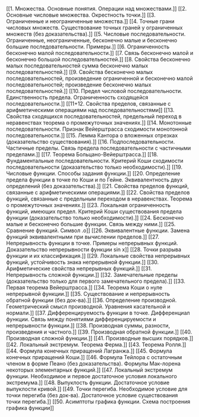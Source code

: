 

[[1. Множества. Основные понятия. Операции над множествами.]]
[[2. Основные числовые множества. Окрестность точки.]]
[[3. Ограниченные и неограниченные множества.]]
[[4. Точные грани числовых множеств. Существование точных граней у ограниченных множеств (без доказательства).]]
[[5. Числовые последовательности. Ограниченные, неограниченные, бесконечно малые и бесконечно большие последовательности. Примеры.]]
[[6. Ограниченность бесконечно малой последовательности.]]
[[7. Связь бесконечно малой и бесконечно большой последовательностей.]]
[[8. Свойства бесконечно малых последовательностей сумма бесконечно малых последовательностей.]]
[[9. Свойства бесконечно малых последовательностей, произведение ограниченной и бесконечно малой последовательностей; произведение бесконечно малых последовательностей.]]
[[10. Предел числовой последовательности. Единственность предела. Ограниченность сходящейся последовательности.]]
[[11+12. Свойства пределов, связанные с арифметическими операциями над последовательностями]]
[[13. Свойства сходящихся последовательностей, предельный переход в неравенствах теорема о промежуточных значениях.]]
[[14. Монотонные последовательности. Признак Вейерштрасса сходимости монотонной последовательности.]]
[[15. Лемма Кантора о вложенных отрезках (доказательство существования).]]
[[16. Подпоследовательности. Частичные пределы. Связь предела последовательности с частичными пределами.]]
[[17. Теорема Больцано-Вейерштрасса.]]
[[18. Фундаментальные последовательности. Критерий Коши сходимости последовательности (доказательство только необходимости).]]
[[19. Числовые функции. Способы задания функции.]]
[[20. Определение предела функции в точке по Коши и по Гейне. Эквивалентность двух определений (без доказательства).]]
[[21. Свойства пределов функций, связанные с арифметическими операциями.]]
[[22. Свойства пределов функций, связанные с предельным переходом в неравенствах. Теорема о промежуточных значениях.]]
[[23. Локальная ограниченность функций, имеющих предел. Критерий Коши существования предела функции (доказательство только необходимости).]]
[[24. Бесконечно малые и бесконечно большие функции. Связь между ними.]]
[[25. Сравнение функций. Символ .o]]
[[26. Эквивалентные функции. Замена функций эквивалентными при вычислении пределов.]]
[[27. Непрерывность функции в точке. Примеры непрерывных функций. Доказательство непрерывности функции sin x]]
[[28. Точки разрыва функции и их классификация.]]
[[29. Локальные свойства непрерывных функций, устойчивость знака непрерывной функции.]]
[[30. Арифметические свойства непрерывных функций.]]
[[31. Непрерывность сложной функции.]]
[[32. Замечательные пределы (доказательство только для первого замечательного предела).]]
[[33. Первая теорема Вейерштрасса.]]
[[34. Теорема Коши о нуле непрерывной функции.]]
[[35. Существование и непрерывность обратной функции (без док-ва).]]
[[36. Определение производной. Геометрический смысл производной. Уравнения касательной и нормали.]]
[[37. Дифференцируемость функции в точке. Дифференциал функции. Связь между понятиями дифференцируемости и непрерывности функции.]]
[[38. Производная суммы, разности, произведения и частного.]]
[[39. Производная обратной функции.]]
[[40. Производная сложной функции.]]
[[41. Производные высших порядков.]]
[[42. Локальный экстремум. Теорема Ферма.]]
[[43. Теорема Ролля.]]
[[44. Формула конечных приращений Лагранжа.]]
[[45. Формула конечных приращений Коши.]]
[[46. Формула Тейлора с остаточным членом в форме Пеано (без доказательства). Формулы Мак-лорена некоторых элементарных функций.]]
[[47. Локальный экстремум функции. Необходимое и первое достаточное условия локального экстремума.]]
[[48. Выпуклость функции. Достаточное условие выпуклости кривой.]]
[[49. Точки перегиба. Необходимое условие для точки перегиба (без док-ва). Достаточное условие существования точки перегиба.]]
[[50. Асимптоты графика функции. Схема построения графика функции]]